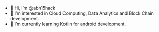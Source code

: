 - 👋 Hi, I’m @abh15hack
- 👀 I’m interested in Cloud Computing, Data Analytics and Block Chain development.
- 🌱 I’m currently learning Kotlin for android development.

<!---
abh15hack/abh15hack is a ✨ special ✨ repository because its `README.md` (this file) appears on your GitHub profile.
You can click the Preview link to take a look at your changes.
--->
